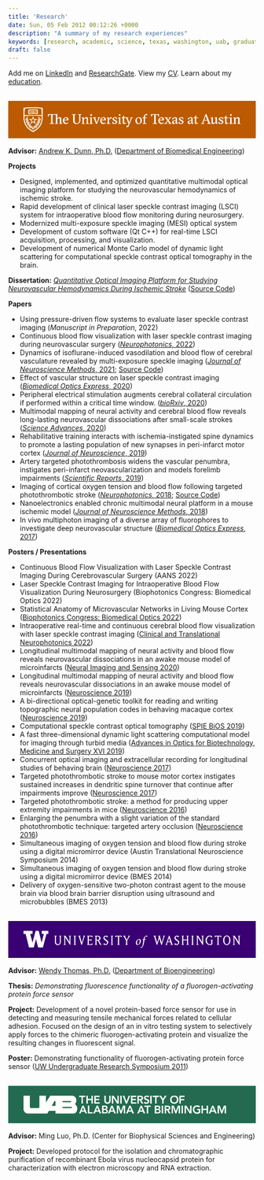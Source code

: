 ```yaml
---
title: 'Research'
date: Sun, 05 Feb 2012 00:12:26 +0000
description: "A summary of my research experiences"
keywords: [research, academic, science, texas, washington, uab, graduate, school, undergraduate, optics]
draft: false
---
```


Add me on [LinkedIn](https://www.linkedin.com/in/csullender) and [ResearchGate](https://www.researchgate.net/profile/Colin_Sullender). View my [CV](/cv.pdf). Learn about my [education](/education).

&nbsp;
[![University of Texas at Austin](/images/ut_banner.png)](https://www.utexas.edu/ "Visit the University of Texas website")

**Advisor:** [Andrew K. Dunn, Ph.D.](https://foil.bme.utexas.edu/ "View lab website") ([Department of Biomedical Engineering](https://www.bme.utexas.edu/ "Visit the Department of Biomedical Engineering website"))

**Projects**

* Designed, implemented, and optimized quantitative multimodal optical imaging platform for studying the neurovascular hemodynamics of ischemic stroke.
* Rapid development of clinical laser speckle contrast imaging (LSCI) system for intraoperative blood flow monitoring during neurosurgery.
* Modernized multi-exposure speckle imaging (MESI) optical system
* Development of custom software (Qt C++) for real-time LSCI acquisition, processing, and visualization.
* Development of numerical Monte Carlo model of dynamic light scattering for computational speckle contrast optical tomography in the brain.

**Dissertation:** [_Quantitative Optical Imaging Platform for Studying Neurovascular Hemodynamics During Ischemic Stroke_](https://doi.org/10.26153/tsw/7493) ([Source Code](https://github.com/shiruken/dissertation))

**Papers**

* Using pressure-driven flow systems to evaluate laser speckle contrast imaging (_Manuscript in Preparation_, 2022)
* Continuous blood flow visualization with laser speckle contrast imaging during neurovascular surgery ([_Neurophotonics_, 2022](https://doi.org/10.1117/1.NPh.9.2.021908))
* Dynamics of isoflurane-induced vasodilation and blood flow of cerebral vasculature revealed by multi-exposure speckle imaging ([_Journal of Neuroscience Methods_, 2021](https://doi.org/10.1016/j.jneumeth.2021.109434); [Source Code](https://github.com/shiruken/dynamics-of-isoflurane-induced-vasodilation-and-blood-flow-of-cerebral-vasculature-revealed-by-mesi))
* Effect of vascular structure on laser speckle contrast imaging ([_Biomedical Optics Express_, 2020](https://doi.org/10.1364/BOE.401235))
* Peripheral electrical stimulation augments cerebral collateral circulation if performed within a critical time window. ([_bioRxiv_, 2020](https://doi.org/10.1101/2020.06.08.140582))
* Multimodal mapping of neural activity and cerebral blood flow reveals long-lasting neurovascular dissociations after small-scale strokes ([_Science Advances_, 2020](https://doi.org/10.1126/sciadv.aba1933))
* Rehabilitative training interacts with ischemia-instigated spine dynamics to promote a lasting population of new synapses in peri-infarct motor cortex ([_Journal of Neuroscience_, 2019](https://doi.org/10.1523/JNEUROSCI.1141-19.2019))
* Artery targeted photothrombosis widens the vascular penumbra, instigates peri-infarct neovascularization and models forelimb impairments ([_Scientific Reports_, 2019](https://doi.org/10.1038/s41598-019-39092-7))
* Imaging of cortical oxygen tension and blood flow following targeted photothrombotic stroke ([_Neurophotonics_, 2018](https://doi.org/10.1117/1.NPh.5.3.035003); [Source Code](https://github.com/shiruken/imaging-of-cortical-oxygen-tension-and-blood-flow-following-targeted-photothrombotic-stroke))
* Nanoelectronics enabled chronic multimodal neural platform in a mouse ischemic model ([_Journal of Neuroscience Methods_, 2018](https://doi.org/10.1016/j.jneumeth.2017.12.001))
* In vivo multiphoton imaging of a diverse array of fluorophores to investigate deep neurovascular structure ([_Biomedical Optics Express_, 2017](https://doi.org/10.1364/BOE.8.003470))

**Posters / Presentations**

* Continuous Blood Flow Visualization with Laser Speckle Contrast Imaging During Cerebrovascular Surgery (AANS 2022)
* Laser Speckle Contrast Imaging for Intraoperative Blood Flow Visualization During Neurosurgery (Biophotonics Congress: Biomedical Optics 2022)
* Statistical Anatomy of Microvascular Networks in Living Mouse Cortex ([Biophotonics Congress: Biomedical Optics 2022](https://www.optica.org/en-us/events/congress/biophotonics_congress_biomedical_optics/e-posters/poster/?id=3703818))
* Intraoperative real-time and continuous cerebral blood flow visualization with laser speckle contrast imaging ([Clinical and Translational Neurophotonics 2022](https://doi.org/10.1117/12.2608914))
* Longitudinal multimodal mapping of neural activity and blood flow reveals neurovascular dissociations in an awake mouse model of microinfarcts ([Neural Imaging and Sensing 2020](https://doi.org/10.1117/12.2546187))
* Longitudinal multimodal mapping of neural activity and blood flow reveals neurovascular dissociations in an awake mouse model of microinfarcts ([Neuroscience 2019](https://www.abstractsonline.com/pp8/#!/7883/presentation/61950))
* A bi-directional optical-genetic toolkit for reading and writing topographic neural population codes in behaving macaque cortex ([Neuroscience 2019](https://www.abstractsonline.com/pp8/#!/7883/presentation/69330))
* Computational speckle contrast optical tomography ([SPIE BiOS 2019](https://doi.org/10.1117/12.2512456))
* A fast three-dimensional dynamic light scattering computational model for imaging through turbid media ([Advances in Optics for Biotechnology, Medicine and Surgery XVI 2019](https://dc.engconfintl.org/biotech_med_xvi/13/))
* Concurrent optical imaging and extracellular recording for longitudinal studies of behaving brain ([Neuroscience 2017](https://www.abstractsonline.com/pp8/index.html#!/4376/presentation/2089))
* Targeted photothrombotic stroke to mouse motor cortex instigates sustained increases in dendritic spine turnover that continue after impairments improve ([Neuroscience 2017](https://www.abstractsonline.com/pp8/index.html#!/4376/presentation/27871))
* Targeted photothrombotic stroke: a method for producing upper extremity impairments in mice ([Neuroscience 2016](https://www.abstractsonline.com/pp8/index.html#!/4071/presentation/10072))
* Enlarging the penumbra with a slight variation of the standard photothrombotic technique: targeted artery occlusion ([Neuroscience 2016](https://www.abstractsonline.com/pp8/index.html#!/4071/presentation/10082))
* Simultaneous imaging of oxygen tension and blood flow during stroke using a digital micromirror device (Austin Translational Neuroscience Symposium 2014)
* Simultaneous imaging of oxygen tension and blood flow during stroke using a digital micromirror device (BMES 2014)
* Delivery of oxygen-sensitive two-photon contrast agent to the mouse brain via blood brain barrier disruption using ultrasound and microbubbles (BMES 2013)

&nbsp;
[![University of Washington](/images/uw_banner.png)](https://www.washington.edu/ "Visit the University of Washington website")

**Advisor:** [Wendy Thomas, Ph.D.](http://faculty.washington.edu/wendyt/index.html "View lab website") ([Department of Bioengineering](https://bioe.uw.edu/ "Visit the Department of Bioengineering website"))

**Thesis:** _Demonstrating fluorescence functionality of a fluorogen-activating protein force sensor_

**Project:** Development of a novel protein-based force sensor for use in detecting and measuring tensile mechanical forces related to cellular adhesion. Focused on the design of an in vitro testing system to selectively apply forces to the chimeric fluorogen-activating protein and visualize the resulting changes in fluorescent signal.

**Poster:** Demonstrating functionality of fluorogen-activating protein force sensor ([UW Undergraduate Research Symposium 2011](https://expo.uw.edu/expo/apply/231/proceedings))

&nbsp;
[![University of Alabama at Birmingham](/images/uab_banner.png)](https://www.uab.edu/ "Visit the University of Alabama at Birmingham website")

**Advisor:** Ming Luo, Ph.D. (Center for Biophysical Sciences and Engineering)

**Project:** Developed protocol for the isolation and chromatographic purification of recombinant Ebola virus nucleocapsid protein for characterization with electron microscopy and RNA extraction.
